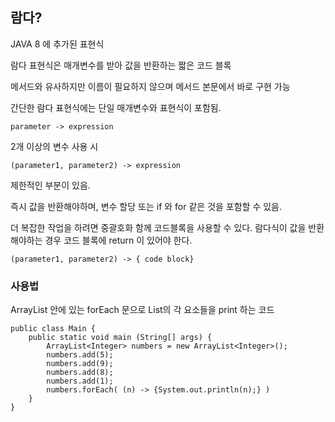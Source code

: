 ## 람다?
JAVA 8 에 추가된 표현식

람다 표현식은 매개변수를 받아 값을 반환하는 짧은 코드 블록

메서드와 유사하지만 이름이 필요하지 않으며 메서드 본문에서 바로 구현 가능

간단한 람다 표현식에는 단일 매개변수와 표현식이 포함됨.

```
parameter -> expression
```

2개 이상의 변수 사용 시
```
(parameter1, parameter2) -> expression
```

제한적인 부분이 있음.

즉시 값을 반환해야하며, 변수 할당 또는 if 와 for 같은 것을 포함할 수 있음.

더 복잡한 작업을 하려면 중괄호화 함께 코드블록을 사용할 수 있다. 람다식이 값을 반환해야하는 경우 코드 블록에 return 이 있어야 한다.
```
(parameter1, parameter2) -> { code block}
```

### 사용법
ArrayList 안에 있는 forEach 문으로 List의 각 요소들을 print 하는 코드

```
public class Main {
	public static void main (String[] args) {
		ArrayList<Integer> numbers = new ArrayList<Integer>();
		numbers.add(5);
		numbers.add(9);
		numbers.add(8);
		numbers.add(1);
		numbers.forEach( (n) -> {System.out.println(n);} )
	}
}
```